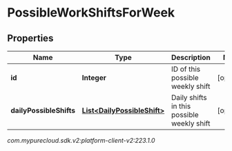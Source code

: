# PossibleWorkShiftsForWeek


## Properties

| Name | Type | Description | Notes |
| ------------ | ------------- | ------------- | ------------- |
| **id** | **Integer** | ID of this possible weekly shift |  [optional] |
| **dailyPossibleShifts** | [**List&lt;DailyPossibleShift&gt;**](DailyPossibleShift) | Daily shifts in this possible weekly shift |  [optional] |




_com.mypurecloud.sdk.v2:platform-client-v2:223.1.0_
